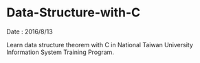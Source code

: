 # Data-Structure-with-C

Date : 2016/8/13

Learn data structure theorem with C in National Taiwan University Information System Training Program.

